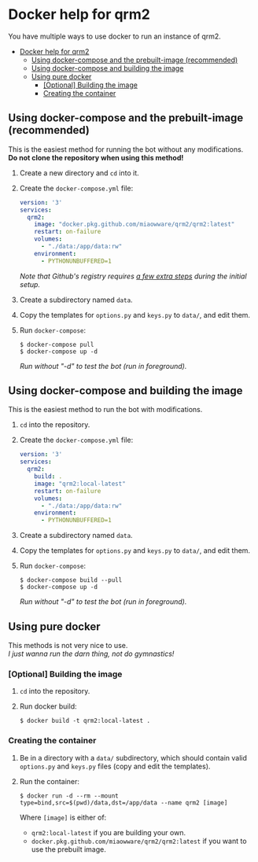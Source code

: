 # Docker help for qrm2

You have multiple ways to use docker to run an instance of qrm2.

- [Docker help for qrm2](#docker-help-for-qrm2)
  - [Using docker-compose and the prebuilt-image (recommended)](#using-docker-compose-and-the-prebuilt-image-recommended)
  - [Using docker-compose and building the image](#using-docker-compose-and-building-the-image)
  - [Using pure docker](#using-pure-docker)
    - [[Optional] Building the image](#optional-building-the-image)
    - [Creating the container](#creating-the-container)


## Using docker-compose and the prebuilt-image (recommended)

This is the easiest method for running the bot without any modifications.  
**Do not clone the repository when using this method!**

1. Create a new directory and `cd` into it.

2. Create the `docker-compose.yml` file:

    ```yaml
    version: '3'
    services:
      qrm2:
        image: "docker.pkg.github.com/miaowware/qrm2/qrm2:latest"
        restart: on-failure
        volumes:
          - "./data:/app/data:rw"
        environment:
          - PYTHONUNBUFFERED=1
    ```
   *Note that Github's registry requires [a few extra steps](https://docs.github.com/en/packages/using-github-packages-with-your-projects-ecosystem/configuring-docker-for-use-with-github-packages) during the initial setup.*

3. Create a subdirectory named `data`.

4. Copy the templates for `options.py` and `keys.py` to `data/`, and edit them.

5. Run `docker-compose`:

    ```none
    $ docker-compose pull
    $ docker-compose up -d
    ```

    *Run without "-d" to test the bot (run in foreground).*



## Using docker-compose and building the image

This is the easiest method to run the bot with modifications.

1. `cd` into the repository.

2. Create the `docker-compose.yml` file:

    ```yaml
    version: '3'
    services:
      qrm2:
        build: .
        image: "qrm2:local-latest"
        restart: on-failure
        volumes:
          - "./data:/app/data:rw"
        environment:
          - PYTHONUNBUFFERED=1
    ```

3. Create a subdirectory named `data`.

4. Copy the templates for `options.py` and `keys.py` to `data/`, and edit them.

5. Run `docker-compose`:

    ```none
    $ docker-compose build --pull
    $ docker-compose up -d
    ```

    *Run without "-d" to test the bot (run in foreground).*



## Using pure docker

This methods is not very nice to use.  
*I just wanna run the darn thing, not do gymnastics!*


### [Optional] Building the image

1. `cd` into the repository.

2. Run docker build:

    ```none
    $ docker build -t qrm2:local-latest .
    ```


### Creating the container

1. Be in a directory with a `data/` subdirectory, which should contain valid `options.py` and `keys.py` files (copy and edit the templates).

2. Run the container:

    ```none
    $ docker run -d --rm --mount type=bind,src=$(pwd)/data,dst=/app/data --name qrm2 [image]
    ```

    Where `[image]` is either of:
    - `qrm2:local-latest` if you are building your own.
    - `docker.pkg.github.com/miaowware/qrm2/qrm2:latest` if you want to use the prebuilt image.
